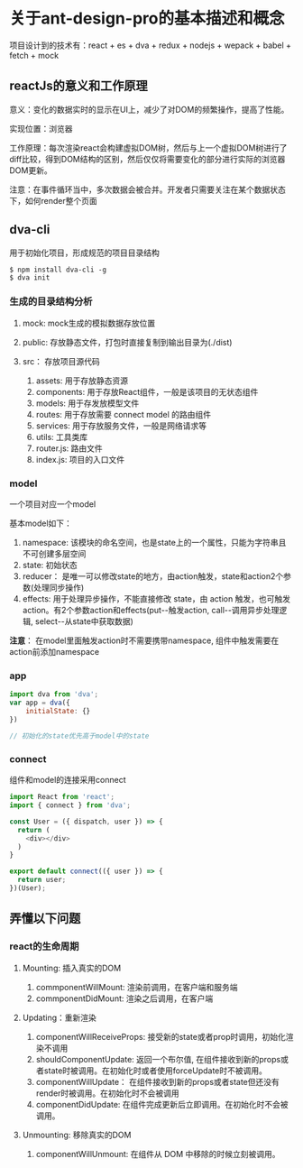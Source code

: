 # 关于ant-design-pro的基本描述和概念

项目设计到的技术有：react + es + dva + redux + nodejs + wepack + babel + fetch + mock

## reactJs的意义和工作原理

意义：变化的数据实时的显示在UI上，减少了对DOM的频繁操作，提高了性能。

实现位置：浏览器

工作原理：每次渲染react会构建虚拟DOM树，然后与上一个虚拟DOM树进行了diff比较，得到DOM结构的区别，然后仅仅将需要变化的部分进行实际的浏览器DOM更新。

注意：在事件循环当中，多次数据会被合并。开发者只需要关注在某个数据状态下，如何render整个页面


## dva-cli

用于初始化项目，形成规范的项目目录结构

```
$ npm install dva-cli -g
$ dva init
```

### 生成的目录结构分析

1. mock: mock生成的模拟数据存放位置
2. public: 存放静态文件，打包时直接复制到输出目录为(./dist)
3. src： 存放项目源代码

    1. assets: 用于存放静态资源
    2. components: 用于存放React组件，一般是该项目的无状态组件
    3. models: 用于存发放模型文件
    4. routes: 用于存放需要 connect model 的路由组件
    5. services: 用于存放服务文件，一般是网络请求等
    6. utils: 工具类库
    7. router.js: 路由文件
    8. index.js: 项目的入口文件
 
### model

一个项目对应一个model

基本model如下：

1. namespace: 该模块的命名空间，也是state上的一个属性，只能为字符串且不可创建多层空间
2. state: 初始状态
3. reducer： 是唯一可以修改state的地方，由action触发，state和action2个参数(处理同步操作)
4. effects: 用于处理异步操作，不能直接修改 state，由 action 触发，也可触发 action。有2个参数action和effects(put--触发action, call--调用异步处理逻辑, select--从state中获取数据)


**注意**： 在model里面触发action时不需要携带namespace, 组件中触发需要在action前添加namespace

### app

```js
import dva from 'dva';
var app = dva({
    initialState: {}
})

// 初始化的state优先高于model中的state
```

### connect

组件和model的连接采用connect

```js
import React from 'react';
import { connect } from 'dva';

const User = ({ dispatch, user }) => {
  return (
    <div></div>
  )
}

export default connect(({ user }) => {
  return user;
})(User);

```

## 弄懂以下问题

### react的生命周期

1. Mounting: 插入真实的DOM

    1. commponentWillMount: 渲染前调用，在客户端和服务端
    2. commponentDidMount: 渲染之后调用，在客户端
    
2. Updating：重新渲染

    1. componentWillReceiveProps: 接受新的state或者prop时调用，初始化渲染不调用
    2. shouldComponentUpdate: 返回一个布尔值, 在组件接收到新的props或者state时被调用。在初始化时或者使用forceUpdate时不被调用。 
    3. componentWillUpdate： 在组件接收到新的props或者state但还没有render时被调用。在初始化时不会被调用
    4. componentDidUpdate: 在组件完成更新后立即调用。在初始化时不会被调用。
    
3. Unmounting: 移除真实的DOM

    1. componentWillUnmount: 在组件从 DOM 中移除的时候立刻被调用。
    
    


